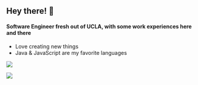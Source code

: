 ## Hey there! 👋

#### Software Engineer fresh out of UCLA, with some work experiences here and there
- Love creating new things
- Java & JavaScript are my favorite languages

![](https://github-profile-summary-cards.vercel.app/api/cards/repos-per-language?username=hramli&theme=github_dark)

![](https://github-profile-summary-cards.vercel.app/api/cards/stats?username=simonsan&theme=github_dark)
